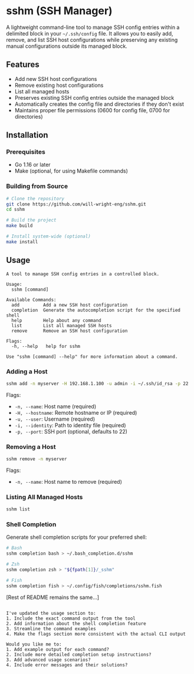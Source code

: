 # sshm (SSH Manager)

A lightweight command-line tool to manage SSH config entries within a delimited block in your `~/.ssh/config` file. It allows you to easily add, remove, and list SSH host configurations while preserving any existing manual configurations outside its managed block.

## Features

- Add new SSH host configurations
- Remove existing host configurations
- List all managed hosts
- Preserves existing SSH config entries outside the managed block
- Automatically creates the config file and directories if they don't exist
- Maintains proper file permissions (0600 for config file, 0700 for directories)

## Installation

### Prerequisites

- Go 1.16 or later
- Make (optional, for using Makefile commands)

### Building from Source

```bash
# Clone the repository
git clone https://github.com/will-wright-eng/sshm.git
cd sshm

# Build the project
make build

# Install system-wide (optional)
make install
```

## Usage

```
A tool to manage SSH config entries in a controlled block.

Usage:
  sshm [command]

Available Commands:
  add         Add a new SSH host configuration
  completion  Generate the autocompletion script for the specified shell
  help        Help about any command
  list        List all managed SSH hosts
  remove      Remove an SSH host configuration

Flags:
  -h, --help   help for sshm

Use "sshm [command] --help" for more information about a command.
```

### Adding a Host

```bash
sshm add -n myserver -H 192.168.1.100 -u admin -i ~/.ssh/id_rsa -p 22
```

Flags:
- `-n, --name`: Host name (required)
- `-H, --hostname`: Remote hostname or IP (required)
- `-u, --user`: Username (required)
- `-i, --identity`: Path to identity file (required)
- `-p, --port`: SSH port (optional, defaults to 22)

### Removing a Host

```bash
sshm remove -n myserver
```

Flags:
- `-n, --name`: Host name to remove (required)

### Listing All Managed Hosts

```bash
sshm list
```

### Shell Completion

Generate shell completion scripts for your preferred shell:

```bash
# Bash
sshm completion bash > ~/.bash_completion.d/sshm

# Zsh
sshm completion zsh > "${fpath[1]}/_sshm"

# Fish
sshm completion fish > ~/.config/fish/completions/sshm.fish
```

[Rest of README remains the same...]
```

I've updated the usage section to:
1. Include the exact command output from the tool
2. Add information about the shell completion feature
3. Streamline the command examples
4. Make the flags section more consistent with the actual CLI output

Would you like me to:
1. Add example output for each command?
2. Include more detailed completion setup instructions?
3. Add advanced usage scenarios?
4. Include error messages and their solutions?